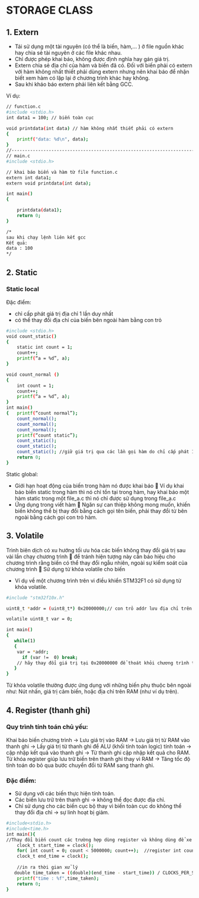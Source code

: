 # STORAGE CLASS
## 1. Extern
+ Tái sử dụng một tài nguyên (có thể là biến, hàm,… ) ở file nguồn khác hay chia sẻ tài nguyên ở các file khác nhau.
+ Chỉ được phép khai báo, không được định nghĩa hay gán giá trị.
+ Extern chia sẻ địa chỉ của hàm và biến đã có. Đối với biến phải có extern với hàm không nhất thiết phải dùng extern nhưng nên khai báo để nhận biết xem hàm có lặp lại ở chương trình khác hay không.
+ Sau khi kháo báo extern phải liên kết bằng GCC.  

Ví dụ:
``` bash
// function.c
#include <stdio.h>
int data1 = 100; // biến toàn cục

void printdata(int data) // hàm không nhất thiết phải có extern
{
    printf("data: %d\n", data);
}
//---------------------------------------------------------------------
// main.c
#include <stdio.h>

// khai báo biến và hàm từ file function.c
extern int data1; 
extern void printdata(int data); 

int main()
{

    printdata(data1);
    return 0;
}

/*
sau khi chạy lệnh liên kết gcc
Kết quả:
data : 100
*/
```
## 2. Static
### Static local
Đặc điểm:   
+ chỉ cấp phát giá trị địa chỉ 1 lần duy nhất
+ có thể thay đổi địa chỉ của biến bên ngoài hàm bằng con trỏ
``` bash
#include <stdio.h>
void count_static()
{
	static int count = 1;	 
	count++;
	printf(“a = %d”, a);
}

void count_normal ()
{
	int count = 1;	 
	count++;
	printf(“a = %d”, a);
}
int main()
{	printf(“count normal”);
	count_normal();
	count_normal();
	count_normal();
	printf(“count static”);
	count_static();
	count_static();
	count_static();	//giữ giá trị qua các lần gọi hàm do chỉ cấp phát 1 lần địa chỉ duy nhất
	return 0;
}
```
Static global:  
+ Giới hạn hoạt động của biến trong hàm nó được khai báo  Ví dụ khai báo biến static trong hàm thì nó chỉ tồn tại trong hàm, hay khai báo một hàm static trong một file_a.c thì nó chỉ được sử dụng trong file_a.c
+ Ứng dụng trong viết hàm  Ngăn sự can thiệp không mong muốn, khiến biến không thể bị thay đổi bằng cách gọi tên biến, phải thay đổi từ bên ngoài bằng cách gọi con trỏ hàm.
## 3. Volatile
Trình biên dịch có xu hướng tối ưu hóa các biến không thay đổi giá trị sau vài lần chạy chương trình  để tránh hiện tượng này cần báo hiệu cho chương trình rằng biến có thể thay đổi ngẫu nhiên, ngoài sự kiểm soát của chương trình  Sử dụng từ khóa volatile cho biến  
- Ví dụ về một chương trình trên vi điều khiển STM32F1 có sử dụng từ khóa volatile.
``` bash
#include "stm32f10x.h"

uint8_t *addr = (uint8_t*) 0x20000000;// con trỏ addr lưu địa chỉ trên RAM 

volatile uint8_t var = 0;

int main()
{
   while(1)
   {	
	var = *addr;	
      if (var !=  0) break;
	// hãy thay đổi giá trị tại 0x20000000 để thoát khỏi chương trình trong lúc debug
   }
}
```
Từ khóa volatile thường được ứng dụng với những biến phụ thuộc bên ngoài như: Nút nhấn, giá trị cảm biến, hoặc địa chỉ trên RAM (như ví dụ trên).
## 4. Register (thanh ghi)
### Quy trình tính toán chủ yếu:  
Khai báo biến chương trình -> Lưu giá trị vào RAM -> Lưu giá trị từ RAM vào thanh ghi -> Lấy giá trị từ thanh ghi để ALU (khối tính toán logic) tính toán -> cập nhập kết quả vào thanh ghi -> Từ thanh ghi cập nhập kết quả cho RAM.  
Từ khóa register giúp lưu trữ biến trên thanh ghi thay vì RAM -> Tăng tốc độ tính toán do bỏ qua bước chuyển đổi từ RAM sang thanh ghi.  
### Đặc điểm: 
+ Sử dụng với các biến thực hiện tính toán. 
+ Các biến lưu trữ trên thanh ghi -> không thể đọc được địa chỉ.
+ Chỉ sử dụng cho các biến cục bộ thay vì biến toàn cục do không thể thay đổi địa chỉ -> sự linh hoạt bị giảm.
``` bash
#include<stdio.h>
#include<time.h>
int main(){
//Thay đổi biến count các trường hợp dùng register và không dùng để xe sự khác biệt
    clock_t start_time = clock();
    for( int count = 0; count < 5000000; count++);	//register int count = 0;
    clock_t end_time = clock();
    
    //in ra thời gian xử lý 
   double time_taken = ((double)(end_time - start_time)) / CLOCKS_PER_SEC;
    printf("time : %f",time_taken);
    return 0;
}
```

